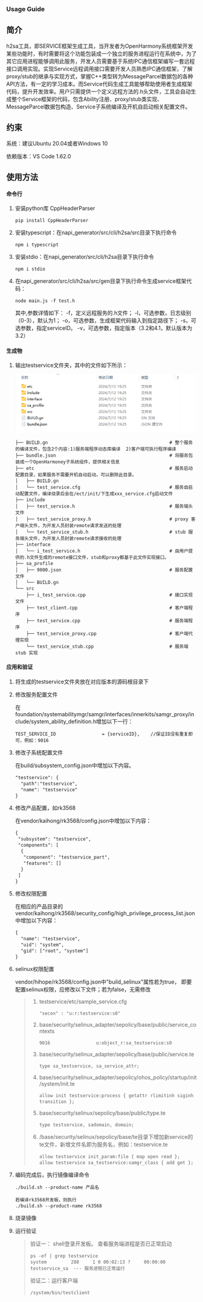 ### Usage Guide

## 简介

h2sa工具，即SERVICE框架生成工具，当开发者为OpenHarmony系统框架开发某些功能时，有时需要将这个功能包装成一个独立的服务进程运行在系统中，为了其它应用进程能够调用此服务，开发人员需要基于系统IPC通信框架编写一套远程接口调用实现。实现Service远程调用接口需要开发人员熟悉IPC通信框架，了解proxy/stub的继承与实现方式，掌握C++类型转为MessageParcel数据包的各种API方法，有一定的学习成本。而Service代码生成工具能够帮助使用者生成框架代码，提升开发效率。用户只需提供一个定义远程方法的.h头文件，工具会自动生成整个Service框架的代码，包含Ability注册、proxy/stub类实现、MessageParcel数据包构造、Service子系统编译及开机自启动相关配置文件。

## 约束

系统：建议Ubuntu 20.04或者Windows 10

依赖版本：VS Code 1.62.0

## 使用方法

#### 命令行

1. 安装python库 CppHeaderParser

   ~~~
   pip install CppHeaderParser
   ~~~

2. 安装typescript：在napi_generator/src/cli/h2sa/src目录下执行命令

   ~~~
   npm i typescript
   ~~~

3. 安装stdio：在napi_generator/src/cli/h2sa目录下执行命令

   ~~~
   npm i stdio
   ~~~

4. 在napi_generator/src/cli/h2sa/src/gen目录下执行命令生成service框架代码：

   ~~~
   node main.js -f test.h
   ~~~

   其中,参数详情如下： 
   -f，定义远程服务的.h文件； 
   -l，可选参数，日志级别（0-3），默认为1； 
   -o，可选参数，生成框架代码输入到指定路径下； 
   -s，可选参数，指定serviceID。 
   -v，可选参数，指定版本（3.2和4.1，默认版本为3.2） 

#### 生成物

1. 输出testservice文件夹，其中的文件如下所示：

   ![](../figures/h2sa_outRes.png)

   ~~~
   ├── BUILD.gn                                             # 整个服务的编译文件，包含2个内容:1)服务端程序动态库编译  2)客户端可执行程序编译
   ├── bundle.json                                          # 将服务包装成一个OpenHarmoney子系统组件，提供相关信息
   ├── etc                                                  # 服务启动配置目录，如果服务不需要开机自动启动，可以删除此目录。
   │   ├── BUILD.gn
   │   └── test_service.cfg                                 # 服务自启动配置文件，编译烧录后会在/ect/init/下生成xxx_service.cfg启动文件
   ├── include
   │   ├── test_service.h                                   # 服务端头文件
   │   ├── test_service_proxy.h                             # proxy 客户端头文件，为开发人员封装remote请求发送的处理
   │   └── test_service_stub.h                              # stub 服务端头文件，为开发人员封装remote请求接收的处理
   ├── interface
   │   └── i_test_service.h                                 # 由用户提供的.h文件生成的remote接口文件，stub和proxy都基于此文件实现接口。
   ├── sa_profile                                           
   │   ├── 9000.json                                        # 服务配置文件
   │   └── BUILD.gn                                      
   └── src
       ├── i_test_service.cpp                               # 接口实现文件
       ├── test_client.cpp                                  # 客户端程序
       ├── test_service.cpp                                 # 服务端程序
       ├── test_service_proxy.cpp                           # 客户端代理实现
       └── test_service_stub.cpp                            # 服务端 stub 实现
   ~~~

#### 应用和验证

1. 将生成的testservice文件夹放在对应版本的源码根目录下

2. 修改服务配置文件

   在foundation/systemabilitymgr/samgr/interfaces/innerkits/samgr_proxy/include/system_ability_definition.h增加以下一行：

   ```
   TEST_SERVICE_ID                 = {serviceID},    //保证ID没有重复即可，例如：9016
   ```

3. 修改子系统配置文件

   在build/subsystem_config.json中增加以下内容。

   ```
   "testservice": {
     "path":"testservice",
     "name": "testservice" 
   }
   ```

4. 修改产品配置，如rk3568

   在vendor/kaihong/rk3568/config.json中增加以下内容：

   ```
   {  
    "subsystem": "testservice", 
    "components": [
     {
      "component": "testservice_part",
      "features": []
     }
    ]
   }
   ```

5. 修改权限配置

   在相应的产品目录的vendor/kaihong/rk3568/security_config/high_privilege_process_list.json中增加以下内容：

   ```
   {
     "name": "testservice", 
     "uid": "system",
     "gid": ["root", "system"]
   }
   ```

6. selinux权限配置

   vendor/hihope/rk3568/config.json中"build_selinux"属性若为true， 即要配置selinux权限，应修改以下文件；若为false，无需修改

   >   1. testservice/etc/sample_service.cfg
   >
   >      ```
   >      "secon" : "u:r:testservice:s0"
   >      ```
   >
   >   2. base/security/selinux_adapter/sepolicy/base/public/service_contexts
   >
   >      ```
   >      9016                 u:object_r:sa_testservice:s0
   >      ```
   >
   >   3. base/security/selinux_adapter/sepolicy/base/public/service.te
   >
   >      ```
   >      type sa_testservice, sa_service_attr;
   >      ```
   >
   >   4. base/security/selinux_adapter/sepolicy/ohos_policy/startup/init/system/init.te
   >
   >      ```
   >      allow init testservice:process { getattr rlimitinh siginh transition };
   >      ```
   >
   >   5. base/security/selinux/sepolicy/base/public/type.te
   >
   >      ```
   >      type testservice, sadomain, domain;
   >      ```
   >
   >   6. /base/security/selinux/sepolicy/base/te目录下增加新service的te文件，新增文件名即为服务名，例如：testservice.te
   >
   >      ```
   >      allow testservice init_param:file { map open read };
   >      allow testservice sa_testservice:samgr_class { add get };
   >      ```

7. 编码完成后，执行镜像编译命令

   ~~~
   ./build.sh --product-name 产品名
   
   若编译rk3568开发板，则执行
   ./build.sh --product-name rk3568
   ~~~

8. 烧录镜像

9. 运行验证

   >验证一： shell登录开发板。 查看服务端进程是否已正常启动
   >
   >~~~
   >ps -ef | grep testservice
   >system         288     1 0 00:02:13 ?     00:00:00 testservice_sa  --- 服务进程已正常运行
   >~~~
   >
   >验证二：运行客户端
   >
   >~~~
   >/system/bin/testclient 
   >~~~